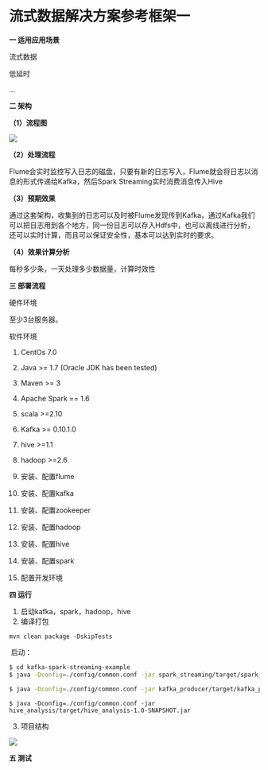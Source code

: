 # **流式数据解决方案参考框架一**

**一 适用应用场景**

流式数据

低延时

...

**二 架构**

 

**（1）流程图**

![](Flume_Kafka_Sparkstreaming\doc\架构.png)

**（2）处理流程**

Flume会实时监控写入日志的磁盘，只要有新的日志写入，Flume就会将日志以消息的形式传递给Kafka，然后Spark Streaming实时消费消息传入Hive

 

 

**（3）预期效果**

通过这套架构，收集到的日志可以及时被Flume发现传到Kafka，通过Kafka我们可以把日志用到各个地方，同一份日志可以存入Hdfs中，也可以离线进行分析，还可以实时计算，而且可以保证安全性，基本可以达到实时的要求。

 

**（4）效果计算分析**

每秒多少条，一天处理多少数据量，计算时效性

 

**三 部署流程**

硬件环境

至少3台服务器。

软件环境

1. CentOs 7.0

2. Java >= 1.7 (Oracle JDK has been tested)
3. Maven >= 3
4. Apache Spark == 1.6
5. scala >=2.10
6. Kafka >= 0.10.1.0
7. hive >=1.1
8. hadoop >=2.6

 

1. 安装、配置flume

2. 安装、配置kafka

3. 安装、配置zookeeper

4. 安装、配置hadoop

5. 安装、配置hive

6. 安装、配置spark

7. 配置开发环境

   

 

 

**四 运行**

1. 启动kafka，spark，hadoop，hive
2. 编译打包

```
mvn clean package -DskipTests
```

​	启动：

```bash
$ cd kafka-spark-streaming-example
$ java -Dconfig=./config/common.conf -jar spark_streaming/target/spark_streaming-1.0-SNAPSHOT.jar
```



```bash
$ java -Dconfig=./config/common.conf -jar kafka_producer/target/kafka_producer-1.0-SNAPSHOT.jar
```

```
$ java -Dconfig=./config/common.conf -jar hive_analysis/target/hive_analysis-1.0-SNAPSHOT.jar
```



3. 项目结构

![](D:\BIG-DATA\Flume_Kafka_Sparkstreaming\doc\项目目录结构.png)

**五 测试**





